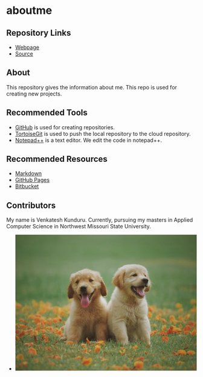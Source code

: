 # aboutme

## Repository Links

- [Webpage](https://github.com/venkateshkunduru123/aboutme)
- [Source](https://venkateshkunduru123.github.io/aboutme/)

## About

This repository gives the information about me. This repo is used for creating new projects.
 
## Recommended Tools

- [GitHub](https://github.com/) is used for creating repositories.
- [TortoiseGit](https://tortoisegit.org/download/) is used to push the local repository to the cloud repository.
- [Notepad++](https://notepad-plus-plus.org/download/v7.6.2.html) is a text editor. We edit the code in notepad++.

## Recommended Resources

- [Markdown](https://www.markdownguide.org/cheat-sheet)
- [GitHub Pages](https://pages.github.com/)
- [Bitbucket](https://confluence.atlassian.com/bitbucket)

## Contributors

My name is Venkatesh Kunduru. Currently, pursuing my masters in Applied Computer Science in Northwest Missouri State University.

- ![Hosted image](https://github.com/venkateshkunduru123/aboutme/raw/master/pexels-photo-1108099.jpeg "I love my Pets")
